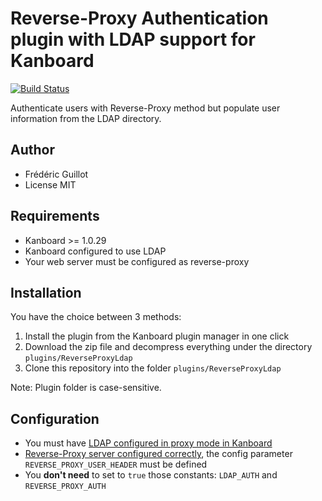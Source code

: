 Reverse-Proxy Authentication plugin with LDAP support for Kanboard
==================================================================

[![Build Status](https://travis-ci.org/kanboard/plugin-reverse-proxy-ldap.svg?branch=master)](https://travis-ci.org/kanboard/plugin-reverse-proxy-ldap)

Authenticate users with Reverse-Proxy method but populate user information from the LDAP directory.

Author
------

- Frédéric Guillot
- License MIT

Requirements
------------

- Kanboard >= 1.0.29
- Kanboard configured to use LDAP
- Your web server must be configured as reverse-proxy

Installation
------------

You have the choice between 3 methods:

1. Install the plugin from the Kanboard plugin manager in one click
2. Download the zip file and decompress everything under the directory `plugins/ReverseProxyLdap`
3. Clone this repository into the folder `plugins/ReverseProxyLdap`

Note: Plugin folder is case-sensitive.

Configuration
-------------

- You must have [LDAP configured in proxy mode in Kanboard](https://kanboard.net/documentation/ldap-authentication)
- [Reverse-Proxy server configured correctly](https://kanboard.net/documentation/reverse-proxy-authentication), the config parameter `REVERSE_PROXY_USER_HEADER` must be defined
- You **don't need** to set to `true` those constants: `LDAP_AUTH` and `REVERSE_PROXY_AUTH`

